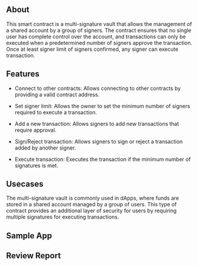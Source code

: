 ## About

This smart contract is a multi-signature vault that allows the management of a shared account by a group of signers. The contract ensures that no single user has complete control over the account, and transactions can only be executed when a predetermined number of signers approve the transaction. Once at least signer limit of signers confirmed, any signer can execute transaction.

## Features

- Connect to other contracts: Allows connecting to other contracts by providing a valid contract address.

- Set signer limit: Allows the owner to set the minimum number of signers required to execute a transaction.

- Add a new transaction: Allows signers to add new transactions that require approval.

- Sign/Reject transaction: Allows signers to sign or reject a transaction added by another signer.

- Execute transaction: Executes the transaction if the minimum number of signatures is met.

## Usecases

The multi-signature vault is commonly used in dApps, where funds are stored in a shared account managed by a group of users. This type of contract provides an additional layer of security for users by requiring multiple signatures for executing transactions.

## Sample App

## Review Report
